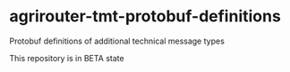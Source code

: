 # agrirouter-tmt-protobuf-definitions
Protobuf definitions of additional technical message types


This repository is in BETA state
